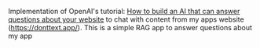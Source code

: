 Implementation of OpenAI's tutorial: [How to build an AI that can answer questions about your website](https://platform.openai.com/docs/tutorials/web-qa-embeddings) to chat with content from my apps website (https://donttext.app/). This is a simple RAG app to answer questions about my app
